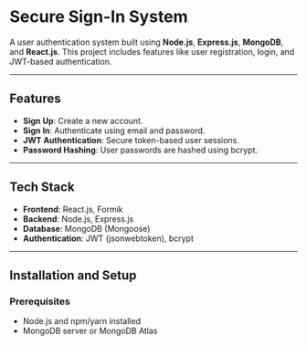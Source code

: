 # Secure Sign-In System

A user authentication system built using **Node.js**, **Express.js**, **MongoDB**, and **React.js**. This project includes features like user registration, login, and JWT-based authentication.

---

## Features
- **Sign Up**: Create a new account.
- **Sign In**: Authenticate using email and password.
- **JWT Authentication**: Secure token-based user sessions.
- **Password Hashing**: User passwords are hashed using bcrypt.

---

## Tech Stack
- **Frontend**: React.js, Formik
- **Backend**: Node.js, Express.js
- **Database**: MongoDB (Mongoose)
- **Authentication**: JWT (jsonwebtoken), bcrypt

---

## Installation and Setup

### Prerequisites
- Node.js and npm/yarn installed
- MongoDB server or MongoDB Atlas


